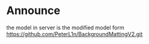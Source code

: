 # Announce
the model in server is the modified model form https://github.com/PeterL1n/BackgroundMattingV2.git


